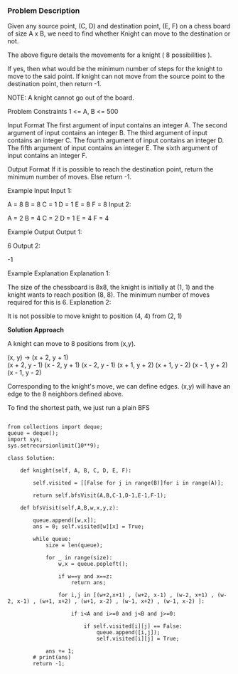 ### Problem Description

Given any source point, (C, D) and destination point, (E, F) on a chess board of size A x B, we need to find whether Knight can move to the destination or not.


The above figure details the movements for a knight ( 8 possibilities ).

If yes, then what would be the minimum number of steps for the knight to move to the said point. If knight can not move from the source point to the destination point, then return -1.

NOTE: A knight cannot go out of the board.



Problem Constraints
1 <= A, B <= 500



Input Format
The first argument of input contains an integer A.
The second argument of input contains an integer B.
The third argument of input contains an integer C.
The fourth argument of input contains an integer D.
The fifth argument of input contains an integer E.
The sixth argument of input contains an integer F.



Output Format
If it is possible to reach the destination point, return the minimum number of moves.
Else return -1.



Example Input
Input 1:

 A = 8
 B = 8
 C = 1
 D = 1
 E = 8
 F = 8
Input 2:

 A = 2
 B = 4
 C = 2
 D = 1
 E = 4
 F = 4


Example Output
Output 1:

 6
Output 2:

 -1


Example Explanation
Explanation 1:

 The size of the chessboard is 8x8, the knight is initially at (1, 1) and the knight wants to reach position (8, 8).
 The minimum number of moves required for this is 6.
Explanation 2:

 It is not possible to move knight to position (4, 4) from (2, 1)
 
**Solution Approach**

A knight can move to 8 positions from (x,y). 

(x, y) -> 
    (x + 2, y + 1)  
    (x + 2, y - 1)
    (x - 2, y + 1)
    (x - 2, y - 1)
    (x + 1, y + 2)
    (x + 1, y - 2)
    (x - 1, y + 2)
    (x - 1, y - 2)

Corresponding to the knight's move, we can define edges. 
(x,y) will have an edge to the 8 neighbors defined above. 

To find the shortest path, we just run a plain BFS

```

from collections import deque;
queue = deque();
import sys;
sys.setrecursionlimit(10**9);

class Solution:
 
    def knight(self, A, B, C, D, E, F):
        
        self.visited = [[False for j in range(B)]for i in range(A)];
        
        return self.bfsVisit(A,B,C-1,D-1,E-1,F-1);
    
    def bfsVisit(self,A,B,w,x,y,z):
        
        queue.append([w,x]);
        ans = 0; self.visited[w][x] = True;
        
        while queue:
            size = len(queue);

            for _ in range(size):
                w,x = queue.popleft();
                
                if w==y and x==z:
                    return ans;
                
                for i,j in [(w+2,x+1) , (w+2, x-1) , (w-2, x+1) , (w-2, x-1) , (w+1, x+2) , (w+1, x-2) , (w-1, x+2) , (w-1, x-2) ]:
                    
                    if i<A and i>=0 and j<B and j>=0:
                       
                        if self.visited[i][j] == False:
                            queue.append([i,j]);
                            self.visited[i][j] = True;
                
            ans += 1;
        # print(ans)
        return -1;
                    
                      

```
